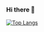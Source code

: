 ### Hi there 👋

[![Top Langs](https://github-readme-stats.vercel.app/api/top-langs/?username=beheinz)](https://github.com/beheinz/github-readme-stats)
